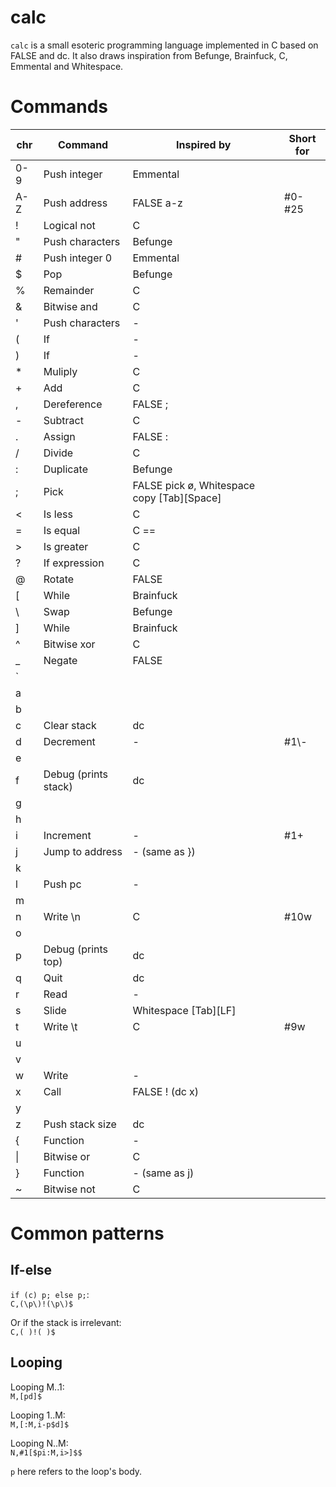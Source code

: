 # calc
`calc` is a small esoteric programming language implemented in C based on FALSE and dc. It also draws inspiration from Befunge, Brainfuck, C, Emmental and Whitespace.

# Commands

|chr |Command           |Inspired by     |Short for
|----|------------------|----------------|---------------------------------
|0-9 |Push integer      |Emmental        |
|A-Z |Push address      |FALSE a-z       |\#0-\#25
|!   |Logical not       |C               |
|"   |Push characters   |Befunge         |
|#   |Push integer 0    |Emmental        |
|$   |Pop               |Befunge         |
|%   |Remainder         |C               |
|&   |Bitwise and       |C               |
|'   |Push characters   |-               |
|(   |If                |-               |
|)   |If                |-               |
|\*  |Muliply           |C               |
|+   |Add               |C               |
|,   |Dereference       |FALSE ;         |
|-   |Subtract          |C               |
|.   |Assign            |FALSE :         |
|/   |Divide            |C               |
|:   |Duplicate         |Befunge         |
|;   |Pick              |FALSE pick ø, Whitespace copy \[Tab\]\[Space\]|
|<   |Is less           |C               |
|=   |Is equal          |C ==            |
|>   |Is greater        |C               |
|?   |If expression     |C               |
|@   |Rotate            |FALSE           |
|\[  |While             |Brainfuck       |
|\\  |Swap              |Befunge         |
|\]  |While             |Brainfuck       |
|^   |Bitwise xor       |C               |
|\_  |Negate            |FALSE           |
|\`  |                  |                |
|a   |                  |                |
|b   |                  |                |
|c   |Clear stack       |dc              |
|d   |Decrement         |-               |\#1\\-
|e   |                  |                |
|f   |Debug (prints stack)|dc              |
|g   |                  |                |
|h   |                  |                |
|i   |Increment         |-               |\#1+
|j   |Jump to address   |- (same as })   |
|k   |                  |                |
|l   |Push pc           |-               |
|m   |                  |                |
|n   |Write \\n         |C               |\#10w
|o   |                  |                |
|p   |Debug (prints top)|dc              |
|q   |Quit              |dc              |
|r   |Read              |-               |
|s   |Slide             |Whitespace \[Tab\]\[LF\]|
|t   |Write \\t         |C               |\#9w
|u   |                  |                |
|v   |                  |                |
|w   |Write             |-               |
|x   |Call              |FALSE ! (dc x)  |
|y   |                  |                |
|z   |Push stack size   |dc              |
|{   |Function          |-               |
|\|  |Bitwise or        |C               |
|}   |Function          |- (same as j)   |
|~   |Bitwise not       |C               |

# Common patterns

## If-else

`if (c) p; else p;`:  
`C,(\p\)!(\p\)$`

Or if the stack is irrelevant:  
`C,( )!( )$`

## Looping

Looping M..1:  
`M,[pd]$`

Looping 1..M:  
`M,[:M,i-p$d]$`

Looping N..M:  
`N,#1[$pi:M,i>]$$`

`p` here refers to the loop's body.
